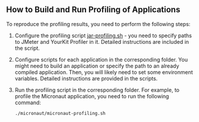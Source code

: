 ## How to Build and Run Profiling of Applications

To reproduce the profiling results, you need to perform the following steps:

1. Configure the profiling script [jar-profiling.sh](jar-profiling.sh) - you
   need to specify paths to JMeter and YourKit Profiler in it. Detailed
   instructions are included in the script. 
2. Configure scripts for each application in the corresponding folder. You might
   need to build an application or specify the path to an already compiled
   application. Then, you will likely need to set some environment variables.
   Detailed instructions are provided in the scripts.
3. Run the profiling script in the corresponding folder. For example, to
   profile the Micronaut application, you need to run the following command:

   ```shell
   ./micronaut/micronaut-profiling.sh
   ```